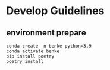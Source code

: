 # Develop Guidelines
## environment prepare
```
conda create -n benke python=3.9
conda activate benke
pip install poetry
poetry install
```
